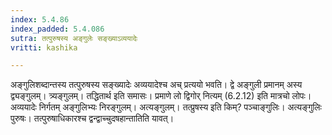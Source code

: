 ```yaml
---
index: 5.4.86
index_padded: 5.4.086
sutra: तत्पुरुषस्य अङ्गुलेः सङ्ख्याऽव्ययादेः
vritti: kashika

---
```

अङ्गुलिशब्दान्तस्य तत्पुरुषस्य सङ्ख्यादेः अव्ययादेश्च अच् प्रत्ययो भवति। द्वे अङ्गुली प्रमानम् अस्य द्व्यङ्गुलम्। त्र्यङ्गुलम्। तद्धितार्थ इति समासः। प्रमाणे लो द्विगोर् नित्यम् (6.2.12) इति मात्रचो लोपः। अव्ययादेः निर्गतम् अङ्गुलिभ्यः निरङ्गुलम्। अत्यङ्गुलम्। तत्प्रुषस्य इति किम्? पञ्चाङ्गुलिः। अत्यङ्गुलिः पुरुषः। तत्पुरुषाधिकारश्च द्वन्द्वाच्चुदषहान्तातिति यावत्।